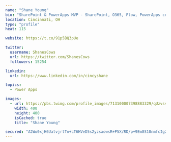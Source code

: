 ```yaml
---
name: "Shane Young"
bio: "SharePoint & PowerApps MVP - SharePoint, O365, Flow, PowerApps consulting? @PowerApps911 | Pure Snark? You found it."
location: Cincinnati, OH
type: "profile"
heat: 115

website: https://t.co/91p5BQ3pUe

twitter:
  username: ShanesCows
  url: https://twitter.com/ShanesCows
  followers: 15254

linkedin:
  url: https://www.linkedin.com/in/cincyshane

topics:
  - Power Apps

images:
  - url: https://pbs.twimg.com/profile_images/713100007398883329/qUzvsvQ3_400x400.jpg
    width: 400
    height: 400
    isCached: true
    title: "Shane Young"

secured: "A2Wo0xjH6UatvjrtTn+LT6HVeD5s2yzsaowsR+P5X/RD/p+9Em8S10nmfcIgZNqNC1AWeJT3UGPv1c3hoK6qAGPPHrwE44asX+ALMumZNVIs0rxCWK2LTA7XGP/VzxSvDB14hv6eJshUkLMkHv0/2gxhJxtzYcgkShDDVRy4MW9rtOAtxhMBzXVOuZBLbJVrPCQpCFJxLg1qup4bRH3WqhA0aFPKqsil4r/EuY5xQcdWlukfEdk//P7z3YdhHNtZviMqgvuKP44qQmyhe1ASG91CxXcd+xagABlEQfCwHunzp1z6d2YoDSwYXxwVpyxt84QASNhBlAvfod3ktHWqQeEqduXr25h/dYMQ81itEYb/Xf8wuiYkwpHAOD0elLaN6SC03kvAUBimBVBDMAMDf4cZJl4Lf728fTRkbYH6Auo=;BZ47JF8/mrJeFZEMiznK4w=="
---
```


